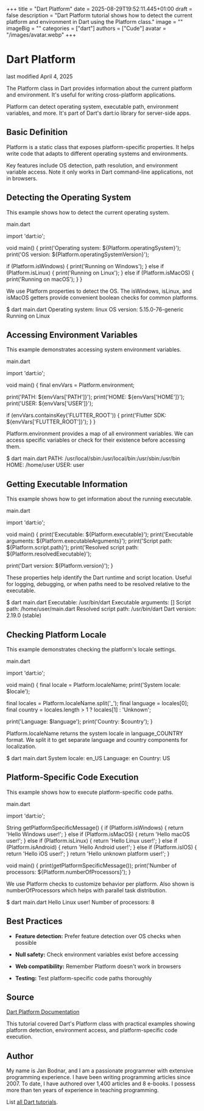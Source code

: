 +++
title = "Dart Platform"
date = 2025-08-29T19:52:11.445+01:00
draft = false
description = "Dart Platform tutorial shows how to detect the current platform and environment in Dart using the Platform class."
image = ""
imageBig = ""
categories = ["dart"]
authors = ["Cude"]
avatar = "/images/avatar.webp"
+++

# Dart Platform

last modified April 4, 2025

The Platform class in Dart provides information about the current
platform and environment. It's useful for writing cross-platform applications.

Platform can detect operating system, executable path, environment variables,
and more. It's part of Dart's dart:io library for server-side apps.

## Basic Definition

Platform is a static class that exposes platform-specific properties.
It helps write code that adapts to different operating systems and environments.

Key features include OS detection, path resolution, and environment variable
access. Note it only works in Dart command-line applications, not in browsers.

## Detecting the Operating System

This example shows how to detect the current operating system.

main.dart
  

import 'dart:io';

void main() {
  print('Operating system: ${Platform.operatingSystem}');
  print('OS version: ${Platform.operatingSystemVersion}');
  
  if (Platform.isWindows) {
    print('Running on Windows');
  } else if (Platform.isLinux) {
    print('Running on Linux');
  } else if (Platform.isMacOS) {
    print('Running on macOS');
  }
}

We use Platform properties to detect the OS. The isWindows, isLinux, and isMacOS
getters provide convenient boolean checks for common platforms.

$ dart main.dart
Operating system: linux
OS version: 5.15.0-76-generic
Running on Linux

## Accessing Environment Variables

This example demonstrates accessing system environment variables.

main.dart
  

import 'dart:io';

void main() {
  final envVars = Platform.environment;
  
  print('PATH: ${envVars['PATH']}');
  print('HOME: ${envVars['HOME']}');
  print('USER: ${envVars['USER']}');
  
  if (envVars.containsKey('FLUTTER_ROOT')) {
    print('Flutter SDK: ${envVars['FLUTTER_ROOT']}');
  }
}

Platform.environment provides a map of all environment variables. We can access
specific variables or check for their existence before accessing them.

$ dart main.dart
PATH: /usr/local/sbin:/usr/local/bin:/usr/sbin:/usr/bin
HOME: /home/user
USER: user

## Getting Executable Information

This example shows how to get information about the running executable.

main.dart
  

import 'dart:io';

void main() {
  print('Executable: ${Platform.executable}');
  print('Executable arguments: ${Platform.executableArguments}');
  print('Script path: ${Platform.script.path}');
  print('Resolved script path: ${Platform.resolvedExecutable}');
  
  print('Dart version: ${Platform.version}');
}

These properties help identify the Dart runtime and script location. Useful for
logging, debugging, or when paths need to be resolved relative to the executable.

$ dart main.dart
Executable: /usr/bin/dart
Executable arguments: []
Script path: /home/user/main.dart
Resolved script path: /usr/bin/dart
Dart version: 2.19.0 (stable)

## Checking Platform Locale

This example demonstrates checking the platform's locale settings.

main.dart
  

import 'dart:io';

void main() {
  final locale = Platform.localeName;
  print('System locale: $locale');
  
  final locales = Platform.localeName.split('_');
  final language = locales[0];
  final country = locales.length &gt; 1 ? locales[1] : 'Unknown';
  
  print('Language: $language');
  print('Country: $country');
}

Platform.localeName returns the system locale in language_COUNTRY format. We
split it to get separate language and country components for localization.

$ dart main.dart
System locale: en_US
Language: en
Country: US

## Platform-Specific Code Execution

This example shows how to execute platform-specific code paths.

main.dart
  

import 'dart:io';

String getPlatformSpecificMessage() {
  if (Platform.isWindows) {
    return 'Hello Windows user!';
  } else if (Platform.isMacOS) {
    return 'Hello macOS user!';
  } else if (Platform.isLinux) {
    return 'Hello Linux user!';
  } else if (Platform.isAndroid) {
    return 'Hello Android user!';
  } else if (Platform.isIOS) {
    return 'Hello iOS user!';
  }
  return 'Hello unknown platform user!';
}

void main() {
  print(getPlatformSpecificMessage());
  print('Number of processors: ${Platform.numberOfProcessors}');
}

We use Platform checks to customize behavior per platform. Also shown is
numberOfProcessors which helps with parallel task distribution.

$ dart main.dart
Hello Linux user!
Number of processors: 8

## Best Practices

- **Feature detection:** Prefer feature detection over OS checks when possible

- **Null safety:** Check environment variables exist before accessing

- **Web compatibility:** Remember Platform doesn't work in browsers

- **Testing:** Test platform-specific code paths thoroughly

## Source

[Dart Platform Documentation](https://api.dart.dev/stable/dart-io/Platform-class.html)

This tutorial covered Dart's Platform class with practical examples showing
platform detection, environment access, and platform-specific code execution.

## Author

My name is Jan Bodnar, and I am a passionate programmer with extensive
programming experience. I have been writing programming articles since 2007.
To date, I have authored over 1,400 articles and 8 e-books. I possess more
than ten years of experience in teaching programming.

List [all Dart tutorials](/dart/).